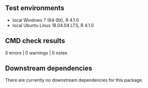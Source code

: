 ## Test environments

* local Windows 7 (64-Bit), R 4.1.0
* local Ubuntu Linux 18.04.04 LTS, R 4.1.0

## CMD check results

0 errors | 0 warnings | 0 notes


## Downstream dependencies

There are currently no downstream dependencies for this package.
